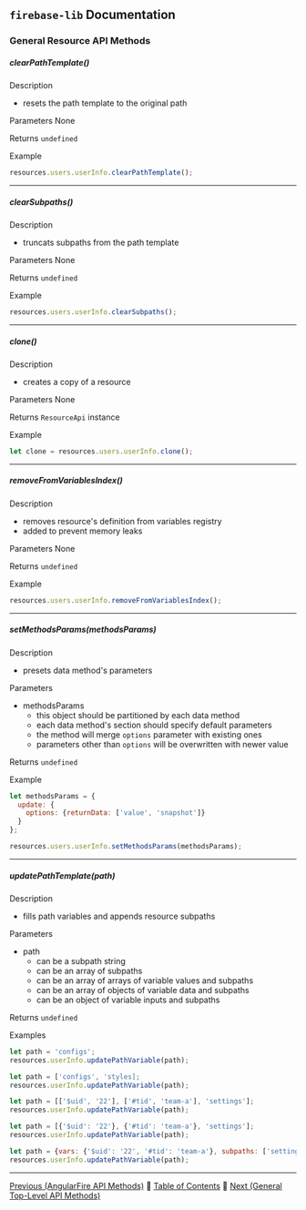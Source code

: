 ## `firebase-lib` Documentation

### General Resource API Methods

##### clearPathTemplate()

Description

* resets the path template to the original path

Parameters None
  
Returns `undefined`

Example

```javascript
resources.users.userInfo.clearPathTemplate();
```

---

##### clearSubpaths()

Description

* truncats subpaths from the path template

Parameters None
  
Returns `undefined`

Example

```javascript
resources.users.userInfo.clearSubpaths();
```

---

##### clone()

Description

* creates a copy of a resource

Parameters None
  
Returns `ResourceApi` instance

Example

```javascript
let clone = resources.users.userInfo.clone();
```

---

##### removeFromVariablesIndex()

Description

* removes resource's definition from variables registry
* added to prevent memory leaks

Parameters None
  
Returns `undefined`

Example

```javascript
resources.users.userInfo.removeFromVariablesIndex();
```

---

##### setMethodsParams(methodsParams)

Description

* presets data method's parameters

Parameters

* methodsParams
  * this object should be partitioned by each data method
  * each data method's section should specify default parameters
  * the method will merge `options` parameter with existing ones
  * parameters other than `options` will be overwritten with newer value
  
Returns `undefined`

Example

```javascript
let methodsParams = {
  update: {
    options: {returnData: ['value', 'snapshot']}
  }
};

resources.users.userInfo.setMethodsParams(methodsParams);
```

---

##### updatePathTemplate(path)

Description

* fills path variables and appends resource subpaths

Parameters

* path
  * can be a subpath string
  * can be an array of subpaths
  * can be an array of arrays of variable values and subpaths
  * can be an array of objects of variable data and subpaths
  * can be an object of variable inputs and subpaths
  
Returns `undefined`

Examples

```javascript
let path = 'configs';
resources.userInfo.updatePathVariable(path);
```

```javascript
let path = ['configs', 'styles];
resources.userInfo.updatePathVariable(path);
```

```javascript
let path = [['$uid', '22'], ['#tid', 'team-a'], 'settings'];
resources.userInfo.updatePathVariable(path);
```

```javascript
let path = [{'$uid': '22'}, {'#tid': 'team-a'}, 'settings'];
resources.userInfo.updatePathVariable(path);
```

```javascript
let path = {vars: {'$uid': '22', '#tid': 'team-a'}, subpaths: ['settings']};
resources.userInfo.updatePathVariable(path);
```

---

[Previous (AngularFire API Methods)](./19-angular-fire-database-api-methods.md) :palm_tree:
[Table of Contents](../README.md) :palm_tree:
[Next (General Top-Level API Methods)](./21-general-top-level-api-methods.md)

